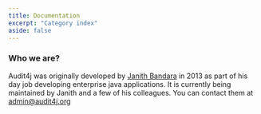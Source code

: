 ```yaml
---
title: Documentation
excerpt: "Category index"
aside: false
---
```

<h3>Who we are?</h3>
Audit4j was originally developed by <a href="mailto:janith3000@gmail.com">Janith Bandara</a> in 2013 as part of his day job developing enterprise java applications. It is currently being maintained by Janith and a few of his colleagues. You can contact them at <a href="mailto:admin@audit4j.org">admin@audit4j.org</a>